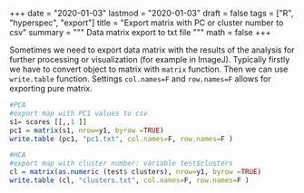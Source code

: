 
+++
date = "2020-01-03"
lastmod = "2020-01-03"
draft = false
tags = ["R", "hyperspec", "export"]
title = "Export matrix with PC or cluster number to csv"
summary = """
Data matrix export to txt file
"""
math = false
+++

Sometimes we need to export data matrix with the results of the analysis for further processing or visualization (for example in ImageJ).
Typically firstly we have to convert object to matrix with `matrix` function. Then we can use `write.table` function. Settings `col.names=F` and  `row.names=F` allows for exporting pure matrix.

```r
#PCA
#export map with PC1 values to csv
s1= scores [[,,1 ]]
pc1 = matrix(s1, nrow=y1, byrow =TRUE)
write.table (pc1, "pc1.txt", col.names=F, row.names=F )

#HCA
#export map with cluster number: variable test$clusters
cl = matrix(as.numeric (test$ clusters), nrow=y1, byrow =TRUE)
write.table (cl, "clusters.txt", col.names=F, row.names=F )
```



